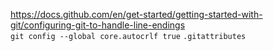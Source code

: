 https://docs.github.com/en/get-started/getting-started-with-git/configuring-git-to-handle-line-endings  
`git config --global core.autocrlf true`
`.gitattributes`
